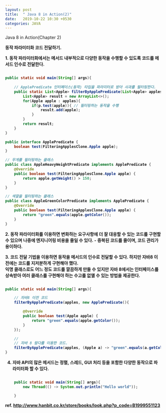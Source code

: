 ```yaml
---
layout: post
title:  " Java 8 in Action(2)"
date:   2019-10-22 10:30 +0530
categories: JAVA
---
```

Java 8 in Action(Chapter 2)

<b>동작 파라미터화 코드 전달하기.<b><br>

<b>1. 동작 파라미터화에서는 메서드 내부적으로 다양한 동작을 수행할 수 있도록 코드를 메서드 인수로 전달한다.<b>

```java

public static void main(String[] args){
    
    // ApplePredicate 인터페이스(동작) 타입을 파라미터로 받아 사과를 필터링한다.
    public static List<Apple> filterByApplePredicate(List<Apple> apples, ApplePredicate p) {
        List<Apple> result = new ArrayList<>();
        for(Apple apple : apples){
            if(p.test(apple)){ // 필터링하는 동작을 수행
                result.add(apple);
            }
        }
        return result;
    }
}

public interface ApplePredicate {
    boolean test(FilteringApplesClone.Apple apple);
}

// 무게를 필터링하는 클래스
public class AppleHeavyWeightPredicate implements ApplePredicate {
    @Override
    public boolean test(FilteringApplesClone.Apple apple) {
        return apple.getWeight() > 150;
    }
}

// 색깔을 필터링하는 클래스
public class AppleGreenColorPredicate implements ApplePredicate {
    @Override
    public boolean test(FilteringApplesClone.Apple apple) {
        return "green".equals(apple.getColor());
    }
}

```

<b>2. 동작 파라미터화를 이용하면 변화하는 요구사항에 더 잘 대응할 수 있는 코드를 구현할 수 있으며 나중에 엔지니어링 비용을 줄일 수 있다.<b>
    - 중복된 코드를 줄이며, 코드 관리가 용이하다.

<b>3. 코드 전달 기법을 이용하면 동작을 메서드의 인수로 전달할 수 있다. 하지만 자바8 이전에는 코드를 지저분하게 구현해야 했다. <b><br>
    익명 클래스로도 어느 정도 코드를 깔끔하게 만들 수 있지만 자바 8에서는 인터페이스를 상속받아 여러 클래스를 구현해야 하는 수고를 없앨 수 있는 방법을 제공한다.

```java

public static void main(String[] args){

    // 자바8 이전 코드
    filterByApplePredicate(apples, new ApplePredicate(){

        @Override
        public boolean test(Apple apple) {
            return "green".equals(apple.getColor());
        }
    });

    // 
    // 자바 8 람다를 이용한 코드. 
    filterByApplePredicate(apples, (Apple a) -> "green".equals(a.getColor()));
}

```
4. 자바 API의 많은 메서드는 정렬, 스레드, GUI 처리 등을 포함한 다양한 동작으로 파라미터화 할 수 있다.

```java

    public static void main(String[] args){
        new Thread(() -> System.out.println("Hello world"));

    }
```

ref. http://www.hanbit.co.kr/store/books/look.php?p_code=B1999551123

